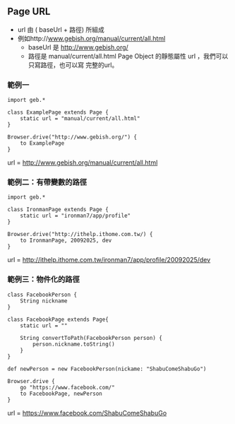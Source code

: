 ## Page URL
* url 由 ( baseUrl + 路徑) 所組成
* 例如http://www.gebish.org/manual/current/all.html
    * baseUrl 是 http://www.gebish.org/
    * 路徑是 manual/current/all.html
Page Object 的靜態屬性 url ，我們可以只寫路徑，也可以寫 完整的url。

### 範例一
```
import geb.*

class ExamplePage extends Page {
    static url = "manual/current/all.html"
}
```

```
Browser.drive("http://www.gebish.org/") {
    to ExamplePage
}
```
url = http://www.gebish.org/manual/current/all.html

### 範例二：有帶變數的路徑
```
import geb.*

class IronmanPage extends Page {
    static url = "ironman7/app/profile"
}
```

```
Browser.drive("http://ithelp.ithome.com.tw/) {
    to IronmanPage, 20092025, dev
}
```
url = http://ithelp.ithome.com.tw/ironman7/app/profile/20092025/dev

### 範例三：物件化的路徑
```
class FacebookPerson {
    String nickname
}
```

```
class FacebookPage extends Page{
    static url = ""

    String convertToPath(FacebookPerson person) {
        person.nickname.toString()
    }
}
```

```
def newPerson = new FacebookPerson(nickame: "ShabuComeShabuGo")

Browser.drive {
    go "https://www.facebook.com/"
    to FacebookPage, newPerson
}
```
url = https://www.facebook.com/ShabuComeShabuGo
